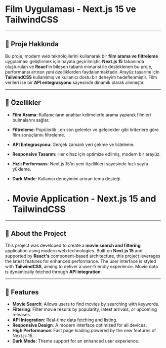 # **Film Uygulaması - Next.js 15 ve TailwindCSS**

---

## 🎥 **Proje Hakkında**

Bu proje, modern web teknolojilerini kullanarak bir **film arama ve filtreleme** uygulaması geliştirmek için hayata geçirilmiştir. **Next.js 15** tabanında oluşturulan ve **React**'in bileşen tabanlı mimarisi ile desteklenen bu proje, performansı artıran yeni özelliklerden faydalanmaktadır. Arayüz tasarımı için **TailwindCSS** kullanılmış ve kullanıcı dostu bir deneyim hedeflenmiştir. Film verileri ise bir **API entegrasyonu** sayesinde dinamik olarak alınmıştır.

---

## 🚀 **Özellikler**

- **Film Arama**: Kullanıcıların anahtar kelimelerle arama yaparak filmleri bulmalarını sağlar.
- **Filtreleme**: Popülerlik , en son gelenler ve gelecekler gibi kriterlere göre film sonuçlarını filtreleme.
- **API Entegrasyonu**: Gerçek zamanlı veri çekme ve listeleme.
- **Responsive Tasarım**: Her cihaz için optimize edilmiş, modern bir arayüz.
- **Hızlı Performans**: Next.js 15'in yeni özellikleri sayesinde hızlı sayfa yükleme.
- **Dark Mode**: Kullanıcı deneyimini artıran tema desteği.

- # **Movie Application - Next.js 15 and TailwindCSS**

---

## 🎥 **About the Project**

This project was developed to create a **movie search and filtering** application using modern web technologies. Built on **Next.js 15** and supported by **React's** component-based architecture, this project leverages the latest features for enhanced performance. The user interface is styled with **TailwindCSS**, aiming to deliver a user-friendly experience. Movie data is dynamically fetched through **API integration**.

---

## 🚀 **Features**

- **Movie Search**: Allows users to find movies by searching with keywords.
- **Filtering**: Filter movie results by popularity, latest arrivals, or upcoming releases.
- **API Integration**: Real-time data fetching and listing.
- **Responsive Design**: A modern interface optimized for all devices.
- **High Performance**: Fast page loading powered by the new features of Next.js 15.
- **Dark Mode**: Theme support for an enhanced user experience.

